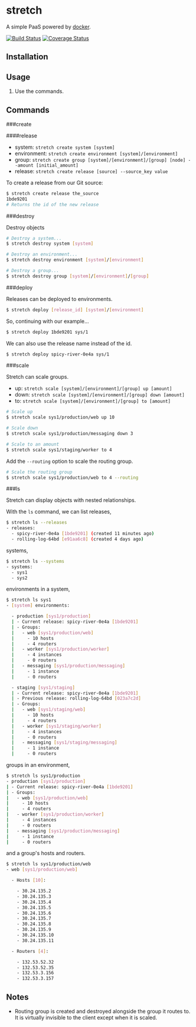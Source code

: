 stretch
=======

A simple PaaS powered by [docker](https://github.com/dotcloud/docker).

[![Build Status](https://travis-ci.org/gatoralli/stretch.png?branch=refactor)](https://travis-ci.org/gatoralli/stretch)
[![Coverage Status](https://coveralls.io/repos/gatoralli/stretch/badge.png?branch=refactor)](https://coveralls.io/r/gatoralli/stretch)


Installation
------------


Usage
-----

1. Use the commands.


Commands
--------

###create

####release

- system: `stretch create system [system]`
- environment: `stretch create environment [system]/[environment]`
- group: `stretch create group [system]/[environment]/[group] [node] --amount [initial_amount]`
- release: `stretch create release [source] --source_key value`


To create a release from our Git source:

```sh
$ stretch create release the_source
1bde9201
# Returns the id of the new release
```


###destroy

Destroy objects

```sh
# Destroy a system...
$ stretch destroy system [system]

# Destroy an environment...
$ stretch destroy environment [system]/[environment]

# Destroy a group...
$ stretch destroy group [system]/[environment]/[group]
```

###deploy

Releases can be deployed to environments.

```sh
$ stretch deploy [release_id] [system]/[environment]
```

So, continuing with our example...

```sh
$ stretch deploy 1bde9201 sys/1
```

We can also use the release name instead of the id.

```sh
$ stretch deploy spicy-river-0e4a sys/1
```


###scale

Stretch can scale groups.

- up: `stretch scale [system]/[environment]/[group] up [amount]`
- down: `stretch scale [system]/[environment]/[group] down [amount]`
- to: `stretch scale [system]/[environment]/[group] to [amount]`

```sh
# Scale up
$ stretch scale sys1/production/web up 10

# Scale down
$ stretch scale sys1/production/messaging down 3

# Scale to an amount
$ stretch scale sys1/staging/worker to 4
```

Add the `--routing` option to scale the routing group.

```sh
# Scale the routing group
$ stretch scale sys1/production/web to 4 --routing
```


###ls

Stretch can display objects with nested relationships.

With the `ls` command, we can list releases,

```sh
$ stretch ls --releases
- releases:
  - spicy-river-0e4a [1bde9201] (created 11 minutes ago)
  - rolling-log-64bd [e91aa6c8] (created 4 days ago)
```

systems,

```sh
$ stretch ls --systems
- systems:
  - sys1
  - sys2
```

environments in a system,

```sh
$ stretch ls sys1
- [system] environments:

  - production [sys1/production]
  | - Current release: spicy-river-0e4a [1bde9201]
  | - Groups:
  |   - web [sys1/production/web]
  |     - 10 hosts
  |     - 4 routers
  |   - worker [sys1/production/worker]
  |     - 4 instances
  |     - 0 routers
  |   - messaging [sys1/production/messaging]
  |     - 1 instance
  |     - 0 routers

  - staging [sys1/staging]
  | - Current release: spicy-river-0e4a [1bde9201]
  | - Previous release: rolling-log-64bd [023a7c2d]
  | - Groups:
  |   - web [sys1/staging/web]
  |     - 10 hosts
  |     - 4 routers
  |   - worker [sys1/staging/worker]
  |     - 4 instances
  |     - 0 routers
  |   - messaging [sys1/staging/messaging]
  |     - 1 instance
  |     - 0 routers
```

groups in an environment,

```sh
$ stretch ls sys1/production
- production [sys1/production]
| - Current release: spicy-river-0e4a [1bde9201]
| - Groups:
|   - web [sys1/production/web]
|     - 10 hosts
|     - 4 routers
|   - worker [sys1/production/worker]
|     - 4 instances
|     - 0 routers
|   - messaging [sys1/production/messaging]
|     - 1 instance
|     - 0 routers
```

and a group's hosts and routers.

```sh
$ stretch ls sys1/production/web
- web [sys1/production/web]

  - Hosts [10]:

    - 30.24.135.2
    - 30.24.135.3
    - 30.24.135.4
    - 30.24.135.5
    - 30.24.135.6
    - 30.24.135.7
    - 30.24.135.8
    - 30.24.135.9
    - 30.24.135.10
    - 30.24.135.11

  - Routers [4]:

    - 132.53.52.32
    - 132.53.52.35
    - 132.53.3.156
    - 132.53.3.157
```


Notes
-----
- Routing group is created and destroyed alongside the group it routes to. It is virtually invisible to the client except when it is scaled.

